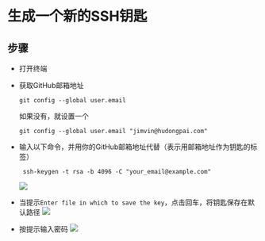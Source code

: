 # 生成一个新的SSH钥匙

## 步骤
- 打开终端
- 获取GitHub邮箱地址

   ```shell
   git config --global user.email
   ```

   如果没有，就设置一个

   ```shell
   git config --global user.email "jimvin@hudongpai.com"
   ```
- 输入以下命令，并用你的GitHub邮箱地址代替（表示用邮箱地址作为钥匙的标签）

   ```shell
    ssh-keygen -t rsa -b 4096 -C "your_email@example.com"
   ```
   
   ![][GenerateSshKeyImage]
- 当提示`Enter file in which to save the key`，点击回车，将钥匙保存在默认路径
   ![][SaveSshKeyImage]
- 按提示输入密码
   ![][EnterSshKeyPassphrase]

[GenerateSshKeyImage]: https://raw.githubusercontent.com/blackstone86/learn-jenkins/master/assets/generate_ssh_key.png
[SaveSshKeyImage]: https://raw.githubusercontent.com/blackstone86/learn-jenkins/master/assets/save_ssh_key.png
[EnterSshKeyPassphrase]: https://raw.githubusercontent.com/blackstone86/learn-jenkins/master/assets/enter_ssh_key_pwd.png
  

